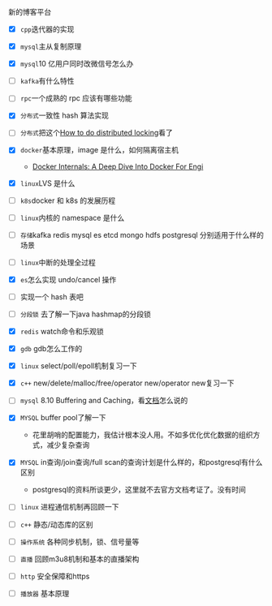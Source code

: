 新的博客平台

- [x] `cpp`迭代器的实现
- [x] `mysql`主从复制原理
- [x] `mysql`10 亿用户同时改微信号怎么办
- [ ] `kafka`有什么特性
- [ ] `rpc`一个成熟的 rpc 应该有哪些功能
- [x] `分布式`一致性 hash 算法实现
- [ ] `分布式`把这个[How to do distributed locking](http://martin.kleppmann.com/2016/02/08/how-to-do-distributed-locking.html)看了
- [x] `docker`基本原理，image 是什么，如何隔离宿主机
  - [Docker Internals: A Deep Dive Into Docker For Engi](http://docker-saigon.github.io/post/Docker-Internals/#how:cb6baf67dddd3a71c07abfd705dc7d4b)
- [x] `linux`LVS 是什么
- [ ] `k8s`docker 和 k8s 的发展历程
- [ ] `linux`内核的 namespace 是什么
- [ ] `存储`kafka redis mysql es etcd mongo hdfs postgresql 分别适用于什么样的场景
- [ ] `linux`中断的处理全过程
- [x] `es`怎么实现 undo/cancel 操作
- [ ] 实现一个 hash 表吧
- [ ] `分段锁` 去了解一下java hashmap的分段锁
- [x] `redis` watch命令和乐观锁
- [x] `gdb` gdb怎么工作的
- [x] `linux` select/poll/epoll机制复习一下
- [x] `c++` new/delete/malloc/free/operator new/operator new复习一下
- [ ] `mysql` 8.10 Buffering and Caching，看[文档](https://dev.mysql.com/doc/refman/5.7/en/buffering-caching.html)怎么说的
- [x] `MYSQL` buffer pool了解一下
  - 花里胡哨的配置能力，我估计根本没人用。不如多优化优化数据的组织方式，减少复杂查询
- [x] `MYSQL` in查询/join查询/full scan的查询计划是什么样的，和postgresql有什么区别
  - postgresql的资料所谈更少，这里就不去官方文档考证了。没有时间
- [ ] `linux` 进程通信机制再回顾一下
- [ ] `c++`  静态/动态库的区别
- [ ] `操作系统` 各种同步机制，锁、信号量等
- [ ] `直播` 回顾m3u8机制和基本的直播架构
- [ ] `http` 安全保障和https 
- [ ] `播放器` 基本原理
  
